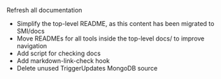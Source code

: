 Refresh all documentation

- Simplify the top-level README, as this content has been migrated to SMI/docs
- Move READMEs for all tools inside the top-level docs/ to improve navigation
- Add script for checking docs
- Add markdown-link-check hook
- Delete unused TriggerUpdates MongoDB source

